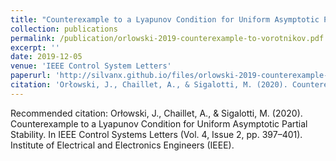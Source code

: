 ```yaml
---
title: "Counterexample to a Lyapunov Condition for Uniform Asymptotic Partial Stability"
collection: publications
permalink: /publication/orlowski-2019-counterexample-to-vorotnikov.pdf
excerpt: ''
date: 2019-12-05
venue: 'IEEE Control System Letters'
paperurl: 'http://silvanx.github.io/files/orlowski-2019-counterexample-to-vorotnikov.pdf'
citation: 'Orłowski, J., Chaillet, A., & Sigalotti, M. (2020). Counterexample to a Lyapunov Condition for Uniform Asymptotic Partial Stability. In IEEE Control Systems Letters (Vol. 4, Issue 2, pp. 397–401). Institute of Electrical and Electronics Engineers (IEEE).'
---
```


Recommended citation: Orłowski, J., Chaillet, A., & Sigalotti, M. (2020). Counterexample to a Lyapunov Condition for Uniform Asymptotic Partial Stability. In IEEE Control Systems Letters (Vol. 4, Issue 2, pp. 397–401). Institute of Electrical and Electronics Engineers (IEEE).
